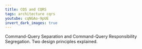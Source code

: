 ```yaml
---
title: CQS and CQRS
tags: architecture cqrs
youtube: cqNGAo-9pUE
invert_dark_images: true
---
```


Command-Query Separation and Command-Query Responsibility Segregation. Two design principles explained.